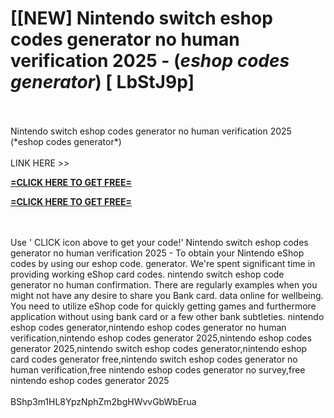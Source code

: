 # [[NEW] Nintendo switch eshop codes generator no human verification 2025 - (*eshop codes generator*) [ LbStJ9p]
<br>
<br>Nintendo switch eshop codes generator no human verification 2025 (*eshop codes generator*)
<br>
<br>LINK HERE >> 

**[=CLICK HERE TO GET FREE=](https://www.google.com/url?q=https%3A%2F%2Fappbitly.com%2FLfnyn)**

**[=CLICK HERE TO GET FREE=](https://www.google.com/url?q=https%3A%2F%2Fappbitly.com%2FLfnyn)**



<br>
<br>Use ' CLICK  icon above to get your code!' Nintendo switch eshop codes generator no human verification 2025 - To obtain your Nintendo eShop codes by using our eshop code.  generator.  We're spent significant time in providing working eShop card codes.  nintendo switch eshop code generator no human confirmation.  There are regularly examples when you might not have any desire to share you Bank card.  data online for wellbeing.  You need to utilize eShop code for quickly getting games and furthermore application without using bank card or a few other bank subtleties.  nintendo eshop codes generator,nintendo eshop codes generator no human verification,nintendo eshop codes generator 2025,nintendo eshop codes generator 2025,nintendo switch eshop codes generator,nintendo eshop card codes generator free,nintendo switch eshop codes generator no human verification,free nintendo eshop codes generator no survey,free nintendo eshop codes generator 2025
<br>
<br>BShp3m1HL8YpzNphZm2bgHWvvGbWbErua
<br>
